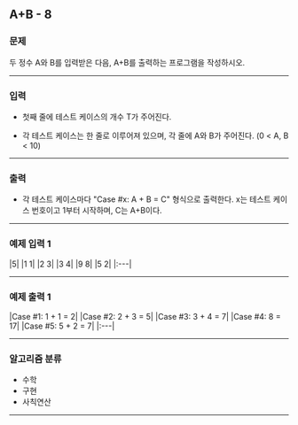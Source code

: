 A+B - 8
-------------
### 문제

두 정수 A와 B를 입력받은 다음, A+B를 출력하는 프로그램을 작성하시오.

- - -

### 입력
* 첫째 줄에 테스트 케이스의 개수 T가 주어진다.

* 각 테스트 케이스는 한 줄로 이루어져 있으며, 각 줄에 A와 B가 주어진다. (0 < A, B < 10)

- - -

### 출력
* 각 테스트 케이스마다 "Case #x: A + B = C" 형식으로 출력한다. x는 테스트 케이스 번호이고 1부터 시작하며, C는 A+B이다.

- - -

### 예제 입력 1
|5|
|1 1|
|2 3|
|3 4|
|9 8|
|5 2|
|:---|

- - -

### 예제 출력 1
|Case #1: 1 + 1 = 2|
|Case #2: 2 + 3 = 5|
|Case #3: 3 + 4 = 7|
|Case #4: 8 = 17|
|Case #5: 5 + 2 = 7|
|:---|

- - -

### 알고리즘 분류
* 수학
* 구현
* 사칙연산

- - -